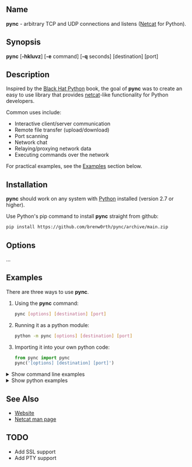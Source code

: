 ## Name
**pync** - arbitrary TCP and UDP connections and listens ([Netcat](https://en.wikipedia.org/wiki/Netcat) for Python).

## Synopsis
**pync** [**-hkluvz**] [**-e** command] [**-q** seconds] [destination] [port]

## Description
Inspired by the [Black Hat Python](https://github.com/EONRaider/blackhat-python3) book,
the goal of **pync** was to create an easy to use library that
provides [netcat](https://en.wikipedia.org/wiki/Netcat)-like functionality for Python developers.</br>

Common uses include:
* Interactive client/server communication
* Remote file transfer (upload/download)
* Port scanning
* Network chat
* Relaying/proxying network data
* Executing commands over the network

For practical examples, see the [Examples](#examples) section below.

## Installation
**pync** should work on any system with  [Python](https://www.python.org/)
installed (version 2.7 or higher).

Use Python's pip command to install **pync** straight from github:
   ```sh
   pip install https://github.com/brenw0rth/pync/archive/main.zip
   ```
   
## Options
...

## Examples

There are three ways to use **pync**.
1. Using the **pync** command:</br>
   ```sh
   pync [options] [destination] [port]
   ```
2. Running it as a python module:
   ```sh
   python -m pync [options] [destination] [port]
   ```
3. Importing it into your own python code:
   ```py
   from pync import pync
   pync('[options] [destination] [port]')
   ```
       
<details>
<summary>Show command line examples</summary>

---
There are two ways to run **pync** from the command
line.</br>

Running the **pync** command directly:
```sh
pync [options...]
```

Or running it as a python module:
```sh
python -m pync [options...]
```

---
</details>

<details>
<summary>Show python examples</summary>

---
The easiest way to use **pync** in your own
code is to use the **pync()** function:
```py
from pync import pync
status = pync('[options...]')
```

This function takes an argument string and returns
an integer value to indicate success or failure
similar to running **pync** from the command line.

If you want to redirect input/output, you can pass
your own file-like objects to the stdin/out/err
parameters.

For example, you can capture output by connecting
a file to the <i>stdout</i> parameter:
```py
from pync import pync
with open('file.out', 'wb') as f:
    pync('[options...]', stdout=f)
```

For more examples on how to use **pync** in your
own scripts, please refer to the [examples folder](https://github.com/brenw0rth/pync/tree/main/examples)
in the code repository.

---
</details>

## See Also
* [Website](https://brenw0rth.github.io/pync)
* [Netcat man page](https://www.unix.com/man-page/Linux/1/nc/)

## TODO
* Add SSL support
* Add PTY support
